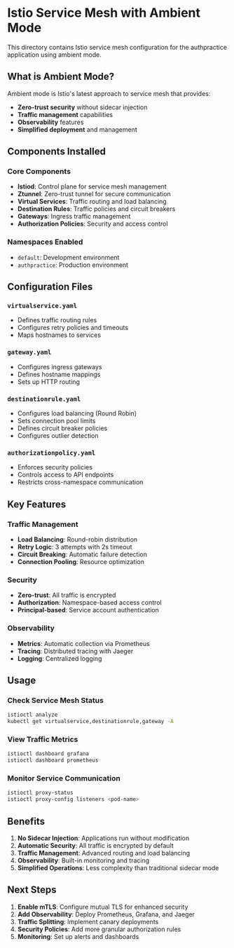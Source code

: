 # Istio Service Mesh with Ambient Mode

This directory contains Istio service mesh configuration for the authpractice application using ambient mode.

## What is Ambient Mode?

Ambient mode is Istio's latest approach to service mesh that provides:
- **Zero-trust security** without sidecar injection
- **Traffic management** capabilities
- **Observability** features
- **Simplified deployment** and management

## Components Installed

### Core Components
- **Istiod**: Control plane for service mesh management
- **Ztunnel**: Zero-trust tunnel for secure communication
- **Virtual Services**: Traffic routing and load balancing
- **Destination Rules**: Traffic policies and circuit breakers
- **Gateways**: Ingress traffic management
- **Authorization Policies**: Security and access control

### Namespaces Enabled
- `default`: Development environment
- `authpractice`: Production environment

## Configuration Files

### `virtualservice.yaml`
- Defines traffic routing rules
- Configures retry policies and timeouts
- Maps hostnames to services

### `gateway.yaml`
- Configures ingress gateways
- Defines hostname mappings
- Sets up HTTP routing

### `destinationrule.yaml`
- Configures load balancing (Round Robin)
- Sets connection pool limits
- Defines circuit breaker policies
- Configures outlier detection

### `authorizationpolicy.yaml`
- Enforces security policies
- Controls access to API endpoints
- Restricts cross-namespace communication

## Key Features

### Traffic Management
- **Load Balancing**: Round-robin distribution
- **Retry Logic**: 3 attempts with 2s timeout
- **Circuit Breaking**: Automatic failure detection
- **Connection Pooling**: Resource optimization

### Security
- **Zero-trust**: All traffic is encrypted
- **Authorization**: Namespace-based access control
- **Principal-based**: Service account authentication

### Observability
- **Metrics**: Automatic collection via Prometheus
- **Tracing**: Distributed tracing with Jaeger
- **Logging**: Centralized logging

## Usage

### Check Service Mesh Status
```bash
istioctl analyze
kubectl get virtualservice,destinationrule,gateway -A
```

### View Traffic Metrics
```bash
istioctl dashboard grafana
istioctl dashboard prometheus
```

### Monitor Service Communication
```bash
istioctl proxy-status
istioctl proxy-config listeners <pod-name>
```

## Benefits

1. **No Sidecar Injection**: Applications run without modification
2. **Automatic Security**: All traffic is encrypted by default
3. **Traffic Management**: Advanced routing and load balancing
4. **Observability**: Built-in monitoring and tracing
5. **Simplified Operations**: Less complexity than traditional sidecar mode

## Next Steps

1. **Enable mTLS**: Configure mutual TLS for enhanced security
2. **Add Observability**: Deploy Prometheus, Grafana, and Jaeger
3. **Traffic Splitting**: Implement canary deployments
4. **Security Policies**: Add more granular authorization rules
5. **Monitoring**: Set up alerts and dashboards 